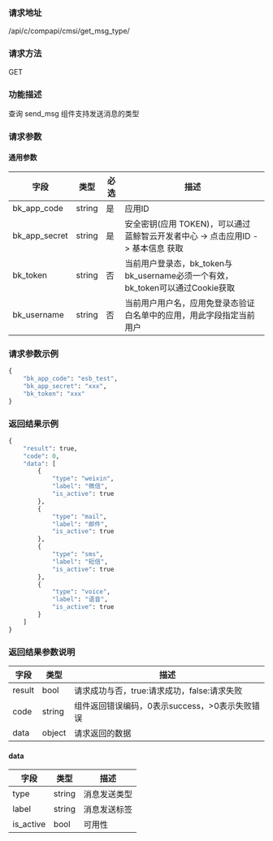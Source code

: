 
### 请求地址

/api/c/compapi/cmsi/get_msg_type/



### 请求方法

GET


### 功能描述

查询 send_msg 组件支持发送消息的类型

### 请求参数


#### 通用参数

| 字段 | 类型 | 必选 |  描述 |
|-----------|------------|--------|------------|
| bk_app_code  |  string    | 是 | 应用ID     |
| bk_app_secret|  string    | 是 | 安全密钥(应用 TOKEN)，可以通过 蓝鲸智云开发者中心 -&gt; 点击应用ID -&gt; 基本信息 获取 |
| bk_token     |  string    | 否 | 当前用户登录态，bk_token与bk_username必须一个有效，bk_token可以通过Cookie获取 |
| bk_username  |  string    | 否 | 当前用户用户名，应用免登录态验证白名单中的应用，用此字段指定当前用户 |

### 请求参数示例

```python
{
    "bk_app_code": "esb_test",
    "bk_app_secret": "xxx",
    "bk_token": "xxx"
}
```

### 返回结果示例

```python
{
    "result": true,
    "code": 0,
    "data": [
        {
            "type": "weixin",
            "label": "微信",
            "is_active": true
        },
        {
            "type": "mail",
            "label": "邮件",
            "is_active": true
        },
        {
            "type": "sms",
            "label": "短信",
            "is_active": true
        },
        {
            "type": "voice",
            "label": "语音",
            "is_active": true
        }
    ]
}
```

### 返回结果参数说明

| 字段      | 类型      | 描述      |
|-----------|-----------|-----------|
| result    | bool      | 请求成功与否，true:请求成功，false:请求失败 |
| code      | string    | 组件返回错误编码，0表示success，>0表示失败错误 |
| data      | object    | 请求返回的数据 |

#### data

| 字段      | 类型      | 描述      |
|-----------|-----------|-----------|
| type | string  | 消息发送类型 |
| label | string  | 消息发送标签 |
| is_active | bool  | 可用性 |
